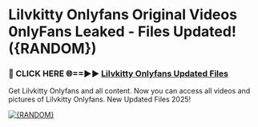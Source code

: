 # Lilvkitty Onlyfans Original Videos 0nlyFans Leaked - Files Updated! ({RANDOM})

<h3>🔴 CLICK HERE 🌐==►► <a href="https://betterlinks.top/A2PfLJ" rel="nofollow">Lilvkitty Onlyfans Updated Files</a></h3>

Get Lilvkitty Onlyfans and all content. Now you can access all videos and pictures of Lilvkitty Onlyfans. New Updated Files 2025!

[![{RANDOM}](https://i.imgur.com/ppqm5kG.gif)](https://betterlinks.top/A2PfLJ)